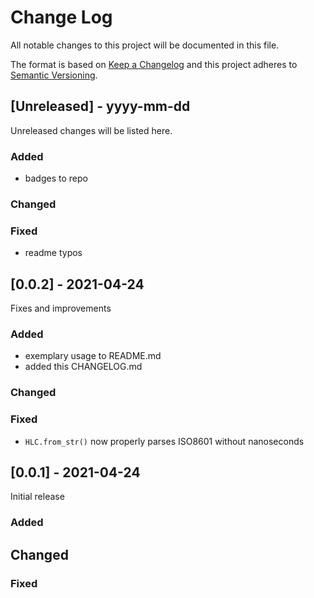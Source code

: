 # Change Log

All notable changes to this project will be documented in this file.

The format is based on [Keep a Changelog](http://keepachangelog.com/)
and this project adheres to [Semantic Versioning](http://semver.org/).

## [Unreleased] - yyyy-mm-dd

Unreleased changes will be listed here.

### Added

- badges to repo

### Changed

### Fixed

- readme typos

## [0.0.2] - 2021-04-24

Fixes and improvements

### Added

- exemplary usage to README.md
- added this CHANGELOG.md

### Changed

### Fixed

- `HLC.from_str()` now properly parses ISO8601 without nanoseconds

## [0.0.1] - 2021-04-24

Initial release

### Added

## Changed

### Fixed
